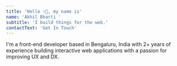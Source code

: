 ```yaml
---
title: 'Hello ✌🏼, my name is'
name: 'Akhil Bharti '
subtitle: 'I build things for the web.'
contactText: 'Get In Touch'
---
```


I'm a front-end developer based in Bengaluru, India with 2+ years of experience building interactive web applications with a passion for improving UX and DX.
